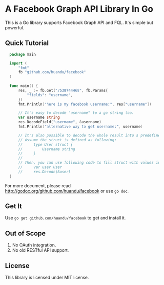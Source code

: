 A Facebook Graph API Library In Go
=================================

This is a Go library supports Facebook Graph API and FQL. It's simple but powerful.

Quick Tutorial
---------------

```go
  package main

  import (
      "fmt"
      fb "github.com/huandu/facebook"
  )
  
  func main() {
      res, _ := fb.Get("/538744468", fb.Params{
          "fields": "username",
      })
      fmt.Println("here is my facebook username:", res["username"])

      // It's easy to decode "username" to a go string too.
      var username string
      res.DecodeField("username", &username)
      fmt.Println("alternative way to get username:", username)

      // It's also possible to decode the whole result into a predefined struct.
      // Assume the struct is defined as following:
      //     type User struct {
      //         Username string
      //     }
      //
      // Then, you can use following code to fill struct with values in result.
      //     var user User
      //     res.Decode(&user)
  }
```

For more document, please read http://godoc.org/github.com/huandu/facebook or use `go doc`.

Get It
------

Use `go get github.com/huandu/facebook` to get and install it.

Out of Scope
------------

1. No OAuth integration.
2. No old RESTful API support.

License
-------

This library is licensed under MIT license.

